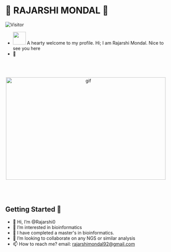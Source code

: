 
# :stars: **RAJARSHI MONDAL** :stars:
   ![Visitor](https://visitor-badge.laobi.icu/badge?page_id=https://github.com/Rajarshi0/Rajarshi0.git)
- <img src="https://raw.githubusercontent.com/MartinHeinz/MartinHeinz/master/wave.gif" width="40px"> A hearty welcome to my profile. Hi; I am Rajarshi Mondal. Nice to see you here
- 🌱 
<p align="center">
    <br>
   <br>
    <br>
    <img align="center" alt="gif" src="https://github.com/arsentieva/arsentieva/blob/main/code.gif?raw=true" width="500" height="320">
    <br>
    <br>
    <br>
    <br>
</p>


## Getting Started :scroll:

- 👋 Hi, I’m @Rajarshi0
- 👀 I’m interested in bioinformatics
- 🌱 I have completed a master's in bioinformatics. 
- 💞️ I’m looking to collaborate on any NGS or similar analysis
- 📫 How to reach me? email: rajarshimondal92@gmail.com

<!---
Rajarshi0/Rajarshi0 is a ✨ special ✨ repository because its `README.md` (this file) appears on your GitHub profile.
You can click the Preview link to take a look at your changes.
--->
